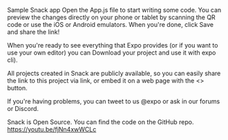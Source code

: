 Sample Snack app
Open the App.js file to start writing some code. You can preview the changes directly on your phone or tablet by scanning the QR code or use the iOS or Android emulators. When you're done, click Save and share the link!

When you're ready to see everything that Expo provides (or if you want to use your own editor) you can Download your project and use it with expo cli).

All projects created in Snack are publicly available, so you can easily share the link to this project via link, or embed it on a web page with the <> button.

If you're having problems, you can tweet to us @expo or ask in our forums or Discord.

Snack is Open Source. You can find the code on the GitHub repo. https://youtu.be/fjNn4xwWCLc
